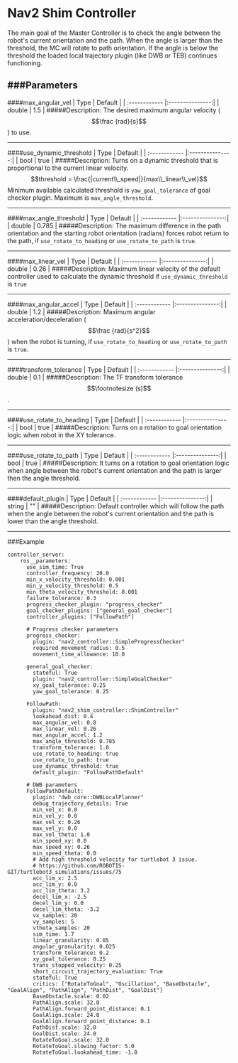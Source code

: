 # Nav2 Shim Controller
The main goal of the Master Controller is to check the angle between the robot&apos;s current orientation and the path.
When the angle is larger than the threshold, the MC will rotate to path orientation.
If the angle is below the threshold the loaded local trajectory plugin (like DWB or TEB) continues functioning.

###Parameters
----
####max_angular_vel
| Type  | Default  |
| :------------ |:---------------:|
| double | 1.5 |
#####Description:
The desired maximum angular velocity ($$\frac {rad}{s}$$) to use.

----
####use_dynamic_threshold
| Type  | Default  |
| :------------ |:---------------:|
| bool | true |
#####Description:
Turns on a dynamic threshold that is proportional to the current linear velocity.
$$threshold = \frac{|current\\_speed|}{max\\_linear\\_vel}$$
Minimum available calculated threshold is ``yaw_goal_tolerance`` of goal checker plugin.
Maximum is ``max_angle_threshold``.

----
####max_angle_threshold
| Type  | Default  |
| :------------ |:---------------:|
| double | 0.785 |
#####Description:
The maximum difference in the path orientation and the starting robot orientation (radians) forces robot return to the path, if ``use_rotate_to_heading`` or ``use_rotate_to_path`` is ``true``.

----
####max_linear_vel
| Type  | Default  |
| :------------ |:---------------:|
| double | 0.26 |
#####Description:
Maximum linear velocity of the default controller used to calculate the dynamic threshold if ``use_dynamic_threshold`` is ``true``

----
####max_angular_accel
| Type  | Default  |
| :------------ |:---------------:|
| double | 1.2 |
#####Description:
Maximum angular acceleration/deceleration ($$\frac {rad}{s^2}$$) when the robot is turning, if ``use_rotate_to_heading`` or ``use_rotate_to_path`` is ``true``.

----
####transform_tolerance
| Type  | Default  |
| :------------ |:---------------:|
| double | 0.1 |
#####Description:
The TF transform tolerance $$\footnotesize (s)$$.

----
####use_rotate_to_heading
| Type  | Default  |
| :------------ |:---------------:|
| bool | true |
#####Description:
Turns on a rotation to goal orientation logic when robot in the XY tolerance.

----
####use_rotate_to_path
| Type  | Default  |
| :------------ |:---------------:|
| bool | true |
#####Description:
It turns on a rotation to goal orientation logic when angle between the robot&apos;s current orientation and the path is larger then the angle threshold.

----
####default_plugin
| Type  | Default  |
| :------------ |:---------------:|
| string | "" |
#####Description:
Default controller which will follow the path when the angle between the robot&apos;s current orientation and the path is lower than the angle threshold.

----
###Example
```
controller_server:
    ros__parameters:
      use_sim_time: True
      controller_frequency: 20.0
      min_x_velocity_threshold: 0.001
      min_y_velocity_threshold: 0.5
      min_theta_velocity_threshold: 0.001
      failure_tolerance: 0.3
      progress_checker_plugin: "progress_checker"
      goal_checker_plugins: ["general_goal_checker"]
      controller_plugins: ["FollowPath"]

      # Progress checker parameters
      progress_checker:
        plugin: "nav2_controller::SimpleProgressChecker"
        required_movement_radius: 0.5
        movement_time_allowance: 10.0

      general_goal_checker:
        stateful: True
        plugin: "nav2_controller::SimpleGoalChecker"
        xy_goal_tolerance: 0.25
        yaw_goal_tolerance: 0.25

      FollowPath:
        plugin: "nav2_shim_controller::ShimController"
        lookahead_dist: 0.4
        max_angular_vel: 0.8
        max_linear_vel: 0.26
        max_angular_accel: 1.2
        max_angle_threshold: 0.785
        transform_tolerance: 1.0
        use_rotate_to_heading: true
        use_rotate_to_path: true
        use_dynamic_threshold: true
        default_plugin: "FollowPathDefault"

      # DWB parameters
      FollowPathDefault:
        plugin: "dwb_core::DWBLocalPlanner"
        debug_trajectory_details: True
        min_vel_x: 0.0
        min_vel_y: 0.0
        max_vel_x: 0.26
        max_vel_y: 0.0
        max_vel_theta: 1.0
        min_speed_xy: 0.0
        max_speed_xy: 0.26
        min_speed_theta: 0.0
        # Add high threshold velocity for turtlebot 3 issue.
        # https://github.com/ROBOTIS-GIT/turtlebot3_simulations/issues/75
        acc_lim_x: 2.5
        acc_lim_y: 0.0
        acc_lim_theta: 3.2
        decel_lim_x: -2.5
        decel_lim_y: 0.0
        decel_lim_theta: -3.2
        vx_samples: 20
        vy_samples: 5
        vtheta_samples: 20
        sim_time: 1.7
        linear_granularity: 0.05
        angular_granularity: 0.025
        transform_tolerance: 0.2
        xy_goal_tolerance: 0.25
        trans_stopped_velocity: 0.25
        short_circuit_trajectory_evaluation: True
        stateful: True
        critics: ["RotateToGoal", "Oscillation", "BaseObstacle", "GoalAlign", "PathAlign", "PathDist", "GoalDist"]
        BaseObstacle.scale: 0.02
        PathAlign.scale: 32.0
        PathAlign.forward_point_distance: 0.1
        GoalAlign.scale: 24.0
        GoalAlign.forward_point_distance: 0.1
        PathDist.scale: 32.0
        GoalDist.scale: 24.0
        RotateToGoal.scale: 32.0
        RotateToGoal.slowing_factor: 5.0
        RotateToGoal.lookahead_time: -1.0
```